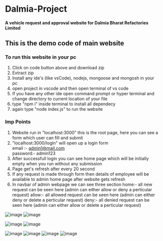 # Dalmia-Project
#### A vehicle request and approval website for Dalmia Bharat Refactories Limited

## This is the demo code of main website 

### To run this website in your pc 

1. Click on code button above and download zip
2. Extract zip 
3. Install any ide's (like vsCode), nodejs, mongoose and mongosh in your pc
4. open project in vscode and then open terminal of vs code
5. If you have any other ide open command prompt or hyper terminal and change directory to current location of your file
6. type "npm i" inside terminal to install all dependecy
7. again type "node index.js" to run the website

### Imp Points

1. Website run in "localhost:3000" this is the root page, here you can see a form which user can fill and submit 
2. "localhost:3000/login" will open up a login form <br>
    email :- admin1@mail.com<br>
    password:- admin123
3. After successfull login you can see home page which will be initially empty when you run without any submission 
4. Page get's refresh after every 20 second
4. If any request is made through form then details of employee will be available to admin home page after website gets refresh
5. In navbar of admin webpage we can see three section
    home:- all new request can be seen here (admin can either allow or deny a perticular request)
    allow:- all allowed request can be seen here (admin can either deny or delete a perticular request)
    deny:- all denied request can be seen here (admin can either allow or delete a perticular request)
    
![image](https://user-images.githubusercontent.com/83783169/188070032-13d53620-edad-4063-8550-a01507a38255.png)
![image](https://user-images.githubusercontent.com/83783169/188070074-2ff57fa1-5685-4e23-9ba9-c56af683caae.png)

![image](https://user-images.githubusercontent.com/83783169/188069268-9d9a3a93-f5ae-40bb-9500-1e57a390ce4f.png)
![image](https://user-images.githubusercontent.com/83783169/188070195-f05d4258-3612-4b29-987e-53621d6eeed0.png)

![image](https://user-images.githubusercontent.com/83783169/188069438-a3047318-50d3-4271-a8dd-a643971ae4f7.png)
![image](https://user-images.githubusercontent.com/83783169/188069218-3396e2de-e8a6-4cf7-a9e2-06b8af0128ca.png)
![image](https://user-images.githubusercontent.com/83783169/188069329-91f99518-cfac-4ece-af0f-8cbb2a13a1a2.png)
![image](https://user-images.githubusercontent.com/83783169/188069375-a7acd900-e518-40d3-ab7c-3d6e30cf15cb.png)
